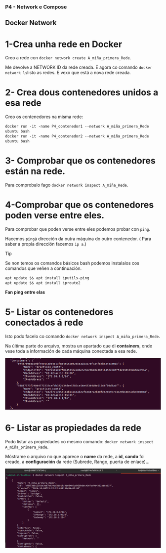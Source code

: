 ### P4 - Network e Compose
## Docker Network
# 1-Crea unha rede en Docker
Creo a rede con `docker network create A_miña_primera_Rede`.

Me devolve a NETWORK ID da rede creada. E agora co comando `docker network ls`listo as redes. E vexo que está a nova rede creada.

# 2- Crea dous contenedores unidos a esa rede
Creo os contenedores na misma rede:

```
docker run -it -name P4_contenedor1 --network A_miña_primera_Rede ubuntu bash
docker run -it -name P4_contenedor2 --network A_miña_primera_Rede ubuntu bash
```

# 3- Comprobar que os contenedores están na rede.
Para comprobalo fago `docker network inspect A_miña_Rede`.

# 4-Comprobar que os contenedores poden verse entre eles.
Para comprobar que poden verse entre eles podemos probar con `ping`.

Hacemos `ping`á dirección da outra máquina do outro contenedor. ( Para saber a propia dirección facemos `ip a`.)

>[!TIP]
>Se non temos os comandos básicos bash podemos instalalos cos comandos que veñen a continuación.

```
apt update $$ apt install iputils-ping
apt update $$ apt install iproute2
```
**Fan ping entre elas**

# 5- Listar os contenedores conectados á rede
Isto podo facelo co comando `docker network inspect A_miña_primera_Rede`.

Na última parte do arquivo, mostra un apartado que di **containers**, onde vese toda a información de cada máquina conectada a esa rede.

![Imaxe dos contenedores](https://github.com/luk295/P4-Network-e-Compose/blob/main/Contenedores.png)

# 6- Listar as propiedades da rede
Podo listar as propiedades co mesmo comando: `docker network inspect A_miña_primera_Rede`.

Móstrame o arquivo no que aparece o **name** da rede, a **id**, **cando** foi creado, a **configuración** da rede (Subrede, Rango, puerta de enlace)...

![Propiedades da rede](https://github.com/luk295/P4-Network-e-Compose/blob/main/Rede_info.png)

